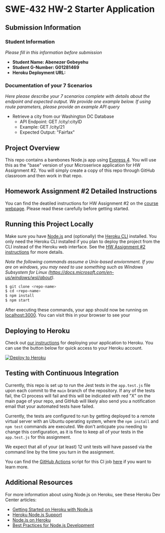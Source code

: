 # SWE-432 HW-2 Starter Application

## Submission Information

### Student Information

*Please fill in this information before submission*

* **Student Name: Abenezer Gebeyehu** 
* **Student G-Number: G01281469** 
* **Heroku Deployment URL:**

### Documentation of your 7 Scenarios

*Here please describe your 7 scenarios complete with details about the endpoint and expected output. We provide one example below. If using route parameters, please provide an example API query*

* Retrieve a city from our Washington DC Database
  * API Endpoint: GET /city/:cityID
  * Example: GET /city/21
  * Expected Output: "Fairfax"

## Project Overview

This repo contains a barebones Node.js app using [Express 4](http://expressjs.com/). You will use this as the "base" version of your Microserivce application for HW Assignment #2. You will simply create a copy of this repo through GitHub classroom and then work in that repo. 

## Homework Assignment #2 Detailed Instructions

You can find the deatiled instructions for HW Assignment #2 on the [course webpage](https://cs.gmu.edu/~kpmoran/teaching/swe-432-f21/hw2). Please read these carefully before getting started.

## Running this Project Locally

Make sure you have [Node.js](http://nodejs.org/) and (optionally) the [Heroku CLI](https://cli.heroku.com/) installed. You only need the Heroku CLI installed if you plan to deploy the project from the CLI instead of the Heroku web interface. See the [HW Assignment #2 instructions](https://cs.gmu.edu/~kpmoran/teaching/swe-432-f21/hw2) for more details.

*Note the following commands assume a Unix-based enviornment. If you are on windows, you may need to use something such as Windows Subsystem for Linux (https://docs.microsoft.com/en-us/windows/wsl/about).*

```sh
$ git clone <repo-name>
$ cd <repo-name>
$ npm install
$ npm start
```

After executing these commands, your app should now be running on [localhost:3000](http://localhost:3000/). You can visit this in your browser to see your 

## Deploying to Heroku

Check out [our instructions](https://cs.gmu.edu/~kpmoran/teaching/swe-432-f21/hw2) for deploying your application to Heroku. You can use the button below for quick access to your Heroku account.

[![Deploy to Heroku](https://www.herokucdn.com/deploy/button.png)](https://heroku.com/deploy)

## Testing with Continuous Integration

Currently, this repo is set up to run the Jest tests in the `app.test.js` file upon each commit to the `main` branch of the repository. If any of the tests fail, the CI process will fail and this will be indicated with red "X" on the main page of your repo, and GitHub will likely also send you a notification email that your automated tests have failed.

Currently, the tests are configured to run by getting deployed to a remote virtual server with an Ubuntu operating system, where the `npm install` and `npm test` commands are executed. We don't anticpate you needing to change this configuration, as it is fine to keep all of your tests in the `app.test.js` for this assignment. 

We expect that all of your (at least) 12 unit tests will have passed via the command line by the time you turn in the assignment.

You can find the [GitHub Actions](https://github.com/features/actions) script for this CI job [here](.github/workflows/ci.yml) if you want to learn more.

## Additional Resources

For more information about using Node.js on Heroku, see these Heroku Dev Center articles:

- [Getting Started on Heroku with Node.js](https://devcenter.heroku.com/articles/getting-started-with-nodejs)
- [Heroku Node.js Support](https://devcenter.heroku.com/articles/nodejs-support)
- [Node.js on Heroku](https://devcenter.heroku.com/categories/nodejs)
- [Best Practices for Node.js Development](https://devcenter.heroku.com/articles/node-best-practices)
